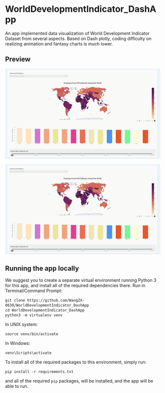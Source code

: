 # WorldDevelopmentIndicator_DashApp

An app implemented data visualization of World Development Indicator Dataset from several aspects. Based on Dash plotly, coding difficulty on realizing animation and fantasy charts is much lower.

## Preview

![wdidashapp-screencast1](pics/pic1.png)

![wdidashapp-screencast2](pics/pic1.png)

## Running the app locally

We suggest you to create a separate virtual environment running Python 3 for this app, and install all of the required dependencies there. Run in Terminal/Command Prompt:

```
git clone https://github.com/WangZX-0630/WorldDevelopmentIndicator_DashApp
cd WorldDevelopmentIndicator_DashApp
python3 -m virtualenv venv
```
In UNIX system: 

```
source venv/bin/activate
```
In Windows: 

```
venv\Scripts\activate
```

To install all of the required packages to this environment, simply run:

```
pip install -r requirements.txt
```

and all of the required `pip` packages, will be installed, and the app will be able to run.

